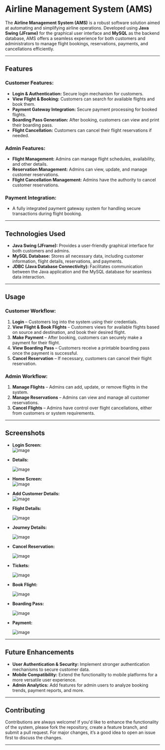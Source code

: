 # Airline Management System (AMS)

The **Airline Management System (AMS)** is a robust software solution aimed at automating and simplifying airline operations. Developed using **Java Swing (JFrame)** for the graphical user interface and **MySQL** as the backend database, AMS offers a seamless experience for both customers and administrators to manage flight bookings, reservations, payments, and cancellations efficiently.

---

## Features

### Customer Features:
- **Login & Authentication:** Secure login mechanism for customers.
- **View Flight & Booking:** Customers can search for available flights and book them.
- **Payment Gateway Integration:** Secure payment processing for booked flights.
- **Boarding Pass Generation:** After booking, customers can view and print their boarding pass.
- **Flight Cancellation:** Customers can cancel their flight reservations if needed.

### Admin Features:
- **Flight Management:** Admins can manage flight schedules, availability, and other details.
- **Reservation Management:** Admins can view, update, and manage customer reservations.
- **Flight Cancellation Management:** Admins have the authority to cancel customer reservations.
  
### Payment Integration:
- A fully integrated payment gateway system for handling secure transactions during flight booking.

---

## Technologies Used

- **Java Swing (JFrame):** Provides a user-friendly graphical interface for both customers and admins.
- **MySQL Database:** Stores all necessary data, including customer information, flight details, reservations, and payments.
- **JDBC (Java Database Connectivity):** Facilitates communication between the Java application and the MySQL database for seamless data interaction.

---

## Usage

### Customer Workflow:
1. **Login** – Customers log into the system using their credentials.
2. **View Flight & Book Flights** – Customers views for available flights based on source and destination, and book their desired flight.
3. **Make Payment** – After booking, customers can securely make a payment for their flight.
4. **View Boarding Pass** – Customers receive a printable boarding pass once the payment is successful.
5. **Cancel Reservation** – If necessary, customers can cancel their flight reservation.

### Admin Workflow:
1. **Manage Flights** – Admins can add, update, or remove flights in the system.
2. **Manage Reservations** – Admins can view and manage all customer reservations.
3. **Cancel Flights** – Admins have control over flight cancellations, either from customers or system requirements.

---

## Screenshots

- **Login Screen:**  
  ![image](https://github.com/user-attachments/assets/33336292-dda4-46f4-8adb-47d5bc1c952a)

- **Details:**

  ![image](https://github.com/user-attachments/assets/1b104445-dde8-4f04-8f2a-75b9b61d1163)

- **Home Screen:**  
  ![image](https://github.com/user-attachments/assets/bc05e1be-3406-45c2-83ae-99b39c80796d)

- **Add Customer Details:**  
  ![image](https://github.com/user-attachments/assets/c483f296-c09a-43ea-a461-ed785d42e426)


- **Flight Details:**
  
  ![image](https://github.com/user-attachments/assets/ad3af8c8-6c94-487d-933d-306cbb226c49)


- **Journey Details:**
  
  ![image](https://github.com/user-attachments/assets/957f3ce3-e74d-4150-8520-e14ee6df2192)


- **Cancel Reservation:**
  
  ![image](https://github.com/user-attachments/assets/4371491f-1061-4211-8c68-deac0c2377b2)


- **Tickets:**

  ![image](https://github.com/user-attachments/assets/d0a14f08-d674-4553-b524-7423c846e433)


- **Book Flight:**

  ![image](https://github.com/user-attachments/assets/8b801610-9e86-4001-87b6-19645524db9f)


- **Boarding Pass:**

  ![image](https://github.com/user-attachments/assets/2a5546b8-3b90-4212-9d44-554a0e71b367)

- **Payment:**

  ![image](https://github.com/user-attachments/assets/76e26f2f-cd0a-4597-832a-0d1efdeb878d)


---

## Future Enhancements

- **User Authentication & Security:** Implement stronger authentication mechanisms to secure customer data.
- **Mobile Compatibility:** Extend the functionality to mobile platforms for a more versatile user experience.
- **Admin Analytics:** Add features for admin users to analyze booking trends, payment reports, and more.

---

## Contributing

Contributions are always welcome! If you'd like to enhance the functionality of the system, please fork the repository, create a feature branch, and submit a pull request. For major changes, it’s a good idea to open an issue first to discuss the changes.

---

